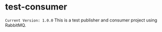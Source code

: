 # test-consumer

`Current Version: 1.0.0`
This is a test publisher and consumer project using RabbitMQ.